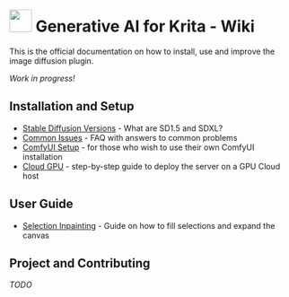 <h1><img width="40em" src="https://github.com/Acly/krita-ai-diffusion/assets/6485914/88bff248-d491-4004-a751-b2bc5084bc9c"> Generative AI for Krita - Wiki</h1>

This is the official documentation on how to install, use and improve the image diffusion plugin.

_Work in progress!_

## Installation and Setup

* [Stable Diffusion Versions](Stable-Diffusion-Versions) - What are SD1.5 and SDXL?
* [Common Issues](Common-Issues) - FAQ with answers to common problems
* [ComfyUI Setup](ComfyUI-Setup) - for those who wish to use their own ComfyUI installation
* [Cloud GPU](Cloud-GPU) - step-by-step guide to deploy the server on a GPU Cloud host

## User Guide

* [Selection Inpainting](Inpainting) - Guide on how to fill selections and expand the canvas

## Project and Contributing

_TODO_
